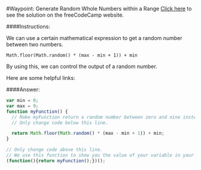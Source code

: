 #Waypoint: Generate Random Whole Numbers within a Range
<a href="http://freecodecamp.com/challenges/Waypoint:%20Generate%20Random%20Whole%20Numbers%20within%20a%20Range?solution=var%20min%20%3D%200%3B%0Avar%20max%20%3D%209%3B%0Afunction%20myFunction()%20%7B%0A%20%20%2F%2F%20Make%20myFunction%20return%20a%20random%20number%20between%20zero%20and%20nine%20instead%20of%20a%20decimal%0A%20%20%2F%2F%20Only%20change%20code%20below%20this%20line.%0A%0A%20%20return%20Math.floor(Math.random()%20*%20(max%20-%20min%20%2B%201))%20%2B%20min%3B%0A%7D%0A%0A%2F%2F%20Only%20change%20code%20above%20this%20line.%0A%2F%2F%20We%20use%20this%20function%20to%20show%20you%20the%20value%20of%20your%20variable%20in%20your%20output%20box.%0A(function()%7Breturn%20myFunction()%3B%7D)()%3B%0A" target="_blank">Click here</a> to see the solution on the freeCodeCamp website.


####Instructions:
<p class="wrappable negative-10">We can use a certain mathematical expression to get a random number between two numbers.</p><p class="wrappable negative-10"><code>Math.floor(Math.random() * (max - min + 1)) + min</code></p><p class="wrappable negative-10">By using this, we can control the output of a random number.</p><div class="negative-bottom-margin-30"><div id="MDN-links"><p class="negative-10">Here are some helpful links:</p></div></div>


####Answer:
```javascript
var min = 0;
var max = 9;
function myFunction() {
  // Make myFunction return a random number between zero and nine instead of a decimal
  // Only change code below this line.

  return Math.floor(Math.random() * (max - min + 1)) + min;
}

// Only change code above this line.
// We use this function to show you the value of your variable in your output box.
(function(){return myFunction();})();

```